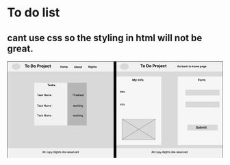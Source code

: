 # To do list

## cant use css so the styling in html will not be great.

![wireframe](images/Screenshot%202023-04-04%20130330.png)